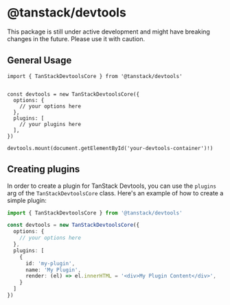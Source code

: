 # @tanstack/devtools

This package is still under active development and might have breaking changes in the future. Please use it with caution.

## General Usage

```tsx
import { TanStackDevtoolsCore } from '@tanstack/devtools'
 

const devtools = new TanStackDevtoolsCore({
  options: {
    // your options here
  },
  plugins: [
    // your plugins here
  ],
})

devtools.mount(document.getElementById('your-devtools-container')!)

```

## Creating plugins

In order to create a plugin for TanStack Devtools, you can use the `plugins` arg of the `TanStackDevtoolsCore` class. Here's an example of how to create a simple plugin:

```ts
import { TanStackDevtoolsCore } from '@tanstack/devtools'

const devtools = new TanStackDevtoolsCore({
  options: {
    // your options here
  },
  plugins: [
    {
      id: 'my-plugin',
      name: 'My Plugin',
      render: (el) => el.innerHTML = '<div>My Plugin Content</div>',
    }
  ]
})

```

